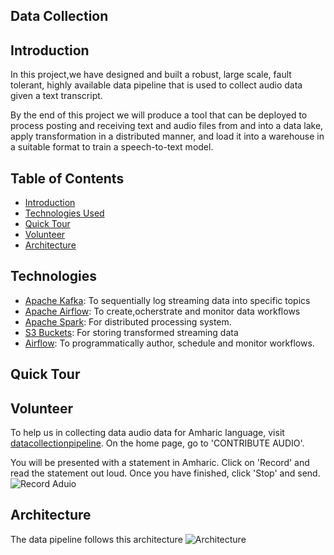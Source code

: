 ## Data Collection

## Introduction
In this project,we have designed and built a robust, large scale, fault tolerant, highly available data pipeline that is used to collect audio data given a text transcript.

By the end of this project we will produce a tool that can be deployed to process posting and receiving text and audio files from and into a data lake, apply
transformation in a distributed manner, and load it into a warehouse in a suitable format to train a speech-to-text model.

## Table of Contents
  - [Introduction](#Introduction)
  - [Technologies Used](#Technologies)
  - [Quick Tour](#QuickTour)
  - [Volunteer](#Volunteer)
  - [Architecture](#Architecture)

## Technologies
  - [Apache Kafka](): To sequentially log streaming data into specific topics 
  - [Apache Airflow](): To create,ocherstrate and monitor data workflows 
  - [Apache Spark](): For distributed processing system.
  - [S3 Buckets](): For storing transformed streaming data 
  - [Airflow](): To programmatically author, schedule and monitor workflows.

## Quick Tour 

## Volunteer
To help us in collecting data audio data for Amharic language, visit [datacollectionpipeline](https://datacollectionpipeline.herokuapp.com/).
On the home page, go to 'CONTRIBUTE AUDIO'.

You will be presented with a statement in Amharic. Click on 'Record' and read the statement out loud. Once you have finished, click 'Stop' and send. 
![Record Aduio](https://github.com/Morawetz/Speech-to-text-data_collection/blob/main/screenshots/stopped.png)

## Architecture
The data pipeline follows this architecture
![Architecture](https://github.com/Morawetz/Speech-to-text-data_collection/blob/documentation/screenshots/data_pipeline%20(1).png)
